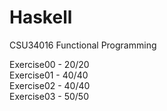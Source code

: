 # Haskell
CSU34016 Functional Programming

Exercise00 - 20/20 <br />
Exercise01 - 40/40 <br />
Exercise02 - 40/40 <br />
Exercise03 - 50/50

